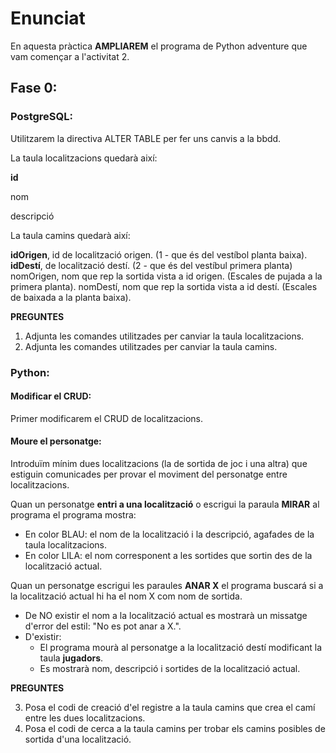 # Enunciat

En aquesta pràctica **AMPLIAREM** el programa de Python adventure que vam començar a l'activitat 2.

## Fase 0:

### PostgreSQL:

Utilitzarem la directiva ALTER TABLE per fer uns canvis a la bbdd.

La taula localitzacions quedarà així:

**id**

nom

descripció

La taula camins quedarà així:

**idOrigen**, id de localització origen. (1 - que és del vestíbol planta baixa).
**idDestí**, de localització destí. (2 - que és del vestíbul primera planta)
nomOrigen, nom que rep la sortida vista a id origen. (Escales de pujada a la primera planta).
nomDestí, nom que rep la sortida vista a id destí. (Escales de baixada a la planta baixa).

**PREGUNTES**

1. Adjunta les comandes utilitzades per canviar la taula localitzacions.
2. Adjunta les comandes utilitzades per canviar la taula camins.

### Python:

#### Modificar el CRUD:

Primer modificarem el CRUD de localitzacions.

#### Moure el personatge:

Introduïm mínim dues localitzacions (la de sortida de joc i una altra) que estiguin comunicades per provar el moviment del personatge entre localitzacions.

Quan un personatge **entri a una localització** o escrigui la paraula **MIRAR** al programa el programa mostra:

- En color BLAU: el nom de la localització i la descripció, agafades de la taula localitzacions.
- En color LILA: el nom corresponent a les sortides que sortin des de la localització actual.

Quan un personatge escrigui les paraules **ANAR X** el programa buscará si a la localització actual hi ha el nom X com nom de sortida.

- De NO existir el nom a la localització actual es mostrarà un missatge d'error del estil: "No es pot anar a X.". 
- D'existir:
  - El programa mourà al personatge a la localització destí modificant la taula **jugadors**.
  - Es mostrarà nom, descripció i sortides de la localització actual.

**PREGUNTES**

3. Posa el codi de creació d'el registre a la taula camins que crea el camí entre les dues localitzacions.
4. Posa el codi de cerca a la taula camins per trobar els camins posibles de sortida d'una localització.
